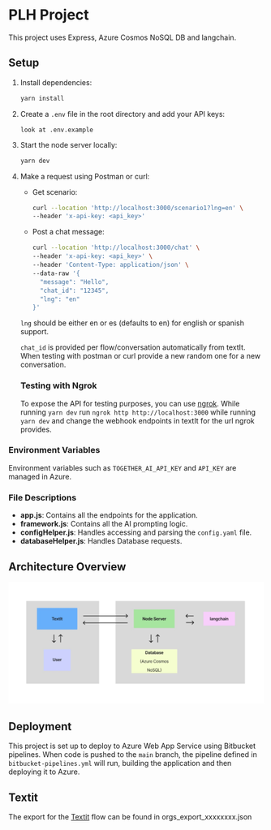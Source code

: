 # PLH Project

This project uses Express, Azure Cosmos NoSQL DB and langchain.

## Setup

1. Install dependencies:

   ```sh
   yarn install
   ```

2. Create a `.env` file in the root directory and add your API keys:

   ```env
   look at .env.example
   ```

3. Start the node server locally:

   ```sh
   yarn dev
   ```

4. Make a request using Postman or curl:

   - Get scenario:

     ```sh
     curl --location 'http://localhost:3000/scenario1?lng=en' \
     --header 'x-api-key: <api_key>'
     ```

   - Post a chat message:
     ```sh
     curl --location 'http://localhost:3000/chat' \
     --header 'x-api-key: <api_key>' \
     --header 'Content-Type: application/json' \
     --data-raw '{
       "message": "Hello",
       "chat_id": "12345",
       "lng": "en"
     }'
     ```

   `lng` should be either en or es (defaults to en) for english or spanish support.

   `chat_id` is provided per flow/conversation automatically from textIt. When testing with postman or curl provide a new random one for a new conversation.

   ### Testing with Ngrok

   To expose the API for testing purposes, you can use [ngrok](https://ngrok.com/).
   While running `yarn dev` run `ngrok http http://localhost:3000` while running `yarn dev` and change the webhook endpoints in textIt for the url ngrok provides.

### Environment Variables

Environment variables such as `TOGETHER_AI_API_KEY` and `API_KEY` are managed in Azure.

### File Descriptions

- **app.js**: Contains all the endpoints for the application.
- **framework.js**: Contains all the AI prompting logic.
- **configHelper.js**: Handles accessing and parsing the `config.yaml` file.
- **databaseHelper.js**: Handles Database requests.

## Architecture Overview

![Architecture Overview](./architecture.jpg)

## Deployment

This project is set up to deploy to Azure Web App Service using Bitbucket pipelines. When code is pushed to the `main` branch, the pipeline defined in `bitbucket-pipelines.yml` will run, building the application and then deploying it to Azure.

## Textit

The export for the [Textit](https://textit.com/) flow can be found in orgs_export_xxxxxxxx.json
